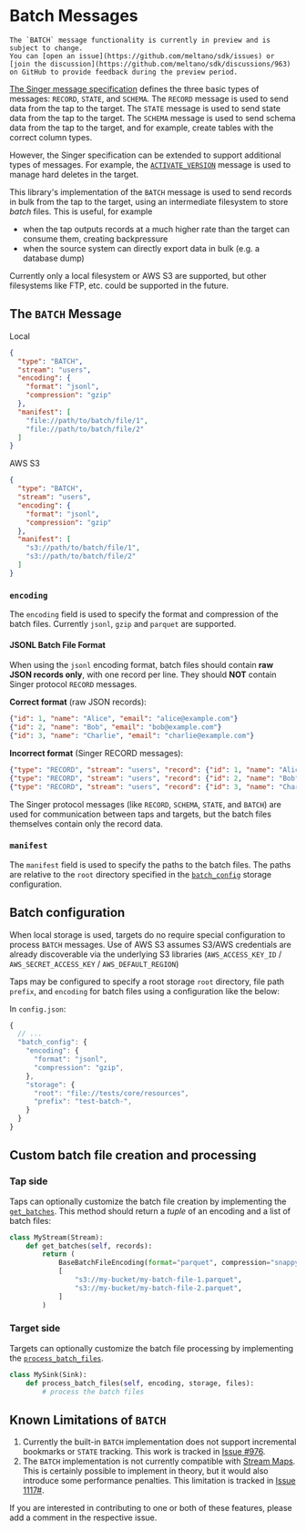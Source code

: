 # Batch Messages

```{warning}
The `BATCH` message functionality is currently in preview and is subject to change.
You can [open an issue](https://github.com/meltano/sdk/issues) or [join the discussion](https://github.com/meltano/sdk/discussions/963) on GitHub to provide feedback during the preview period.
```

[The Singer message specification](https://github.com/singer-io/getting-started/blob/master/docs/SPEC.md#output) defines the three basic types of messages: `RECORD`, `STATE`, and `SCHEMA`. The `RECORD` message is used to send data from the tap to the target. The `STATE` message is used to send state data from the tap to the target. The `SCHEMA` message is used to send schema data from the tap to the target, and for example, create tables with the correct column types.

However, the Singer specification can be extended to support additional types of messages. For example, the [`ACTIVATE_VERSION`](https://sdk.meltano.com/en/latest/capabilities.html#singer_sdk.helpers.capabilities.PluginCapabilities.ACTIVATE_VERSION) message is used to manage hard deletes in the target.

This library's implementation of the `BATCH` message is used to send records in bulk from the tap to the target, using an intermediate filesystem to store _batch_ files. This is useful, for example

- when the tap outputs records at a much higher rate than the target can consume them, creating backpressure
- when the source system can directly export data in bulk (e.g. a database dump)

Currently only a local filesystem or AWS S3 are supported, but other filesystems like FTP, etc. could be supported in the future.

## The `BATCH` Message

Local

```json
{
  "type": "BATCH",
  "stream": "users",
  "encoding": {
    "format": "jsonl",
    "compression": "gzip"
  },
  "manifest": [
    "file://path/to/batch/file/1",
    "file://path/to/batch/file/2"
  ]
}
```

AWS S3

```json
{
  "type": "BATCH",
  "stream": "users",
  "encoding": {
    "format": "jsonl",
    "compression": "gzip"
  },
  "manifest": [
    "s3://path/to/batch/file/1",
    "s3://path/to/batch/file/2"
  ]
}
```

### `encoding`

The `encoding` field is used to specify the format and compression of the batch files. Currently `jsonl`, `gzip` and `parquet` are supported.

#### JSONL Batch File Format

When using the `jsonl` encoding format, batch files should contain **raw JSON records only**, with one record per line. They should **NOT** contain Singer protocol `RECORD` messages.

**Correct format** (raw JSON records):

```json
{"id": 1, "name": "Alice", "email": "alice@example.com"}
{"id": 2, "name": "Bob", "email": "bob@example.com"}
{"id": 3, "name": "Charlie", "email": "charlie@example.com"}
```

**Incorrect format** (Singer RECORD messages):

```json
{"type": "RECORD", "stream": "users", "record": {"id": 1, "name": "Alice", "email": "alice@example.com"}}
{"type": "RECORD", "stream": "users", "record": {"id": 2, "name": "Bob", "email": "bob@example.com"}}
{"type": "RECORD", "stream": "users", "record": {"id": 3, "name": "Charlie", "email": "charlie@example.com"}}
```

The Singer protocol messages (like `RECORD`, `SCHEMA`, `STATE`, and `BATCH`) are used for communication between taps and targets, but the batch files themselves contain only the record data.

### `manifest`

The `manifest` field is used to specify the paths to the batch files. The paths are relative to the `root` directory specified in the [`batch_config`](#batch-configuration) storage configuration.

## Batch configuration

When local storage is used, targets do no require special configuration to process `BATCH` messages. Use of AWS S3 assumes S3/AWS credentials are already discoverable via the underlying S3 libraries (`AWS_ACCESS_KEY_ID` / `AWS_SECRET_ACCESS_KEY` / `AWS_DEFAULT_REGION`)

Taps may be configured to specify a root storage `root` directory, file path `prefix`, and `encoding` for batch files using a configuration like the below:

In `config.json`:

```js
{
  // ...
  "batch_config": {
    "encoding": {
      "format": "jsonl",
      "compression": "gzip",
    },
    "storage": {
      "root": "file://tests/core/resources",
      "prefix": "test-batch-",
    }
  }
}
```

## Custom batch file creation and processing

### Tap side

Taps can optionally customize the batch file creation by implementing the [`get_batches`](singer_sdk.Stream.get_batches). This method should return a _tuple_ of an encoding and a list of batch files:

```python
class MyStream(Stream):
    def get_batches(self, records):
        return (
            BaseBatchFileEncoding(format="parquet", compression="snappy"),
            [
                "s3://my-bucket/my-batch-file-1.parquet",
                "s3://my-bucket/my-batch-file-2.parquet",
            ]
        )
```

### Target side

Targets can optionally customize the batch file processing by implementing the [`process_batch_files`](singer_sdk.Sink.process_batch_files).

```python
class MySink(Sink):
    def process_batch_files(self, encoding, storage, files):
        # process the batch files
```

## Known Limitations of `BATCH`

1. Currently the built-in `BATCH` implementation does not support incremental bookmarks or `STATE` tracking. This work is tracked in [Issue #976](https://github.com/meltano/sdk/issues/976).
1. The `BATCH` implementation is not currently compatible with [Stream Maps](https://sdk.meltano.com/en/latest/stream_maps.html). This is certainly possible to implement in theory, but it would also introduce some performance penalties. This limitation is tracked in [Issue 1117#](https://github.com/meltano/sdk/issues/1117).

If you are interested in contributing to one or both of these features, please add a comment in the respective issue.
